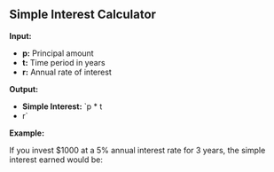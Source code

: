 ## Simple Interest Calculator

**Input:**

* **p:** Principal amount
* **t:** Time period in years
* **r:** Annual rate of interest

**Output:**

* **Simple Interest:** `p * t  
 * r`

**Example:**

If you invest $1000 at a 5% annual interest rate for 3 years, the simple interest earned would be:
